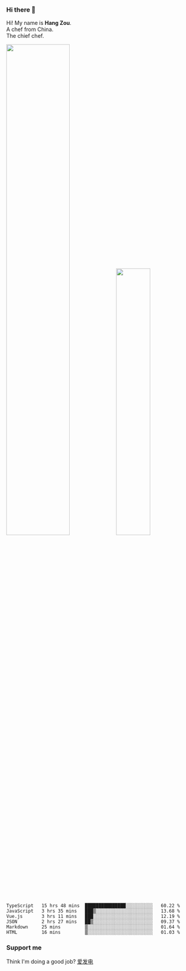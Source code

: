 ### Hi there 👋

Hi! My name is **Hang Zou**.  
A chef from China.  
The chief chef.

<img align="" width="57.5%" src="https://github-readme-stats.vercel.app/api?username=zouhangwithsweet&hide_title=true&hide_border=true&show_icons=true&include_all_commits=true&line_height=21" /><img align="" width="42.4%" src="https://github-readme-stats.vercel.app/api/top-langs/?username=zouhangwithsweet&hide_title=true&hide_border=true&layout=compact" />

<!--START_SECTION:waka-->

```text
TypeScript   15 hrs 48 mins  ███████████████░░░░░░░░░░   60.22 %
JavaScript   3 hrs 35 mins   ███▒░░░░░░░░░░░░░░░░░░░░░   13.68 %
Vue.js       3 hrs 11 mins   ███░░░░░░░░░░░░░░░░░░░░░░   12.19 %
JSON         2 hrs 27 mins   ██▒░░░░░░░░░░░░░░░░░░░░░░   09.37 %
Markdown     25 mins         ▒░░░░░░░░░░░░░░░░░░░░░░░░   01.64 %
HTML         16 mins         ▒░░░░░░░░░░░░░░░░░░░░░░░░   01.03 %
```

<!--END_SECTION:waka-->

### Support me

Think I'm doing a good job? [爱发电](https://afdian.net/@zouhangsweet)
